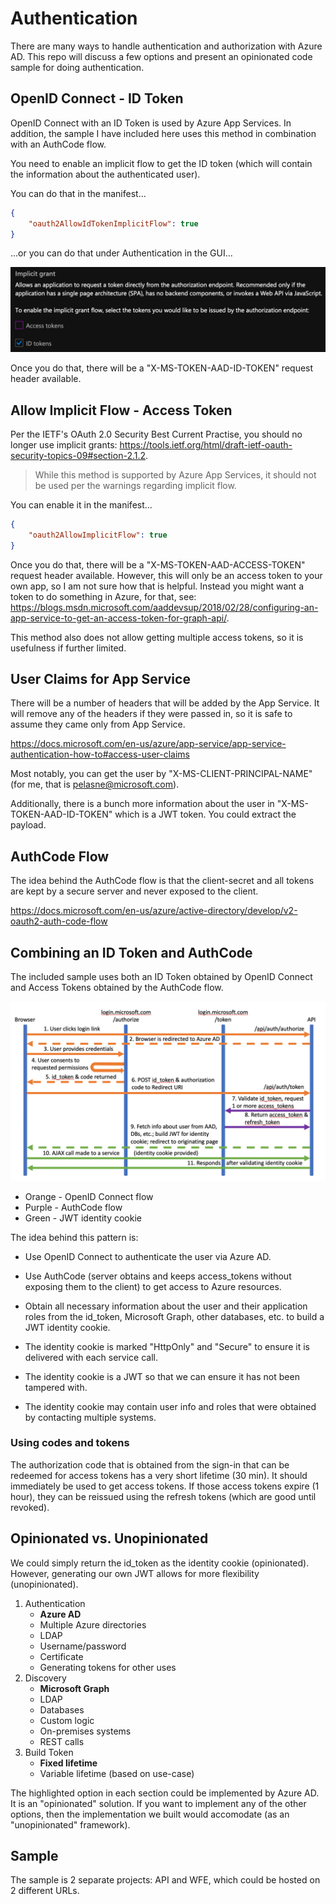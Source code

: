 # Authentication

There are many ways to handle authentication and authorization with Azure AD. This repo will discuss a few options and present an opinionated code sample for doing authentication.

## OpenID Connect - ID Token

OpenID Connect with an ID Token is used by Azure App Services. In addition, the sample I have included here uses this method in combination with an AuthCode flow.

You need to enable an implicit flow to get the ID token (which will contain the information about the authenticated user).

You can do that in the manifest...

```json
{
    "oauth2AllowIdTokenImplicitFlow": true
}
```

...or you can do that under Authentication in the GUI...

![idtoken](/images/implicit-idtoken.png)

Once you do that, there will be a "X-MS-TOKEN-AAD-ID-TOKEN" request header available.

## Allow Implicit Flow - Access Token

Per the IETF's OAuth 2.0 Security Best Current Practise, you should no longer use implicit grants: https://tools.ietf.org/html/draft-ietf-oauth-security-topics-09#section-2.1.2.

> While this method is supported by Azure App Services, it should not be used per the warnings regarding implicit flow.

You can enable it in the manifest...

```json
{
    "oauth2AllowImplicitFlow": true
}
```

Once you do that, there will be a "X-MS-TOKEN-AAD-ACCESS-TOKEN" request header available. However, this will only be an access token to your own app, so I am not sure how that is helpful. Instead you might want a token to do something in Azure, for that, see: https://blogs.msdn.microsoft.com/aaddevsup/2018/02/28/configuring-an-app-service-to-get-an-access-token-for-graph-api/.

This method also does not allow getting multiple access tokens, so it is usefulness if further limited.

## User Claims for App Service

There will be a number of headers that will be added by the App Service. It will remove any of the headers if they were passed in, so it is safe to assume they came only from App Service.

https://docs.microsoft.com/en-us/azure/app-service/app-service-authentication-how-to#access-user-claims

Most notably, you can get the user by "X-MS-CLIENT-PRINCIPAL-NAME" (for me, that is pelasne@microsoft.com).

Additionally, there is a bunch more information about the user in "X-MS-TOKEN-AAD-ID-TOKEN" which is a JWT token. You could extract the payload.

## AuthCode Flow

The idea behind the AuthCode flow is that the client-secret and all tokens are kept by a secure server and never exposed to the client.

https://docs.microsoft.com/en-us/azure/active-directory/develop/v2-oauth2-auth-code-flow

## Combining an ID Token and AuthCode

The included sample uses both an ID Token obtained by OpenID Connect and Access Tokens obtained by the AuthCode flow.

![authflow](/images/authflow.png)

-   Orange - OpenID Connect flow
-   Purple - AuthCode flow
-   Green - JWT identity cookie

The idea behind this pattern is:

-   Use OpenID Connect to authenticate the user via Azure AD.

-   Use AuthCode (server obtains and keeps access_tokens without exposing them to the client) to get access to Azure resources.

-   Obtain all necessary information about the user and their application roles from the id_token, Microsoft Graph, other databases, etc. to build a JWT identity cookie.

-   The identity cookie is marked "HttpOnly" and "Secure" to ensure it is delivered with each service call.

-   The identity cookie is a JWT so that we can ensure it has not been tampered with.

-   The identity cookie may contain user info and roles that were obtained by contacting multiple systems.

### Using codes and tokens

The authorization code that is obtained from the sign-in that can be redeemed for access tokens has a very short lifetime (30 min). It should immediately be used to get access tokens. If those access tokens expire (1 hour), they can be reissued using the refresh tokens (which are good until revoked).

## Opinionated vs. Unopinionated

We could simply return the id_token as the identity cookie (opinionated). However, generating our own JWT allows for more flexibility (unopinionated).

1. Authentication
    - **Azure AD**
    - Multiple Azure directories
    - LDAP
    - Username/password
    - Certificate
    - Generating tokens for other uses
1. Discovery
    - **Microsoft Graph**
    - LDAP
    - Databases
    - Custom logic
    - On-premises systems
    - REST calls
1. Build Token
    - **Fixed lifetime**
    - Variable lifetime (based on use-case)

The highlighted option in each section could be implemented by Azure AD. It is an "opinionated" solution. If you want to implement any of the other options, then the implementation we built would accomodate (as an "unopinionated" framework).

## Sample

The sample is 2 separate projects: API and WFE, which could be hosted on 2 different URLs.
